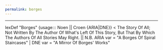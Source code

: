 ```yaml
---
permalink: borges
---
```

---

lexDef "Borges" {usage::: Noen || Croen {ARIA|DNE}} < The Story Of All; Not Written By The Author Of What's Left Of This Story, But That By Which The Authors Of All Stories May Right. || N.B. ARIA var = "A Borges Of Spiral Staircases" | DNE var = "A Mirror Of Borges' Works"
